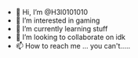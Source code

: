 - 👋 Hi, I’m @H3l0101010
- 👀 I’m interested in gaming
- 🌱 I’m currently learning stuff
- 💞️ I’m looking to collaborate on idk
- 📫 How to reach me ...     you can't.....

<!---
H3l0101010/H3l0101010 is a ✨ special ✨ repository because its `README.md` (this file) appears on your GitHub profile.
You can click the Preview link to take a look at your changes.
--->
